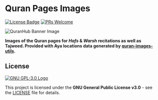 # Quran Pages Images

[![License Badge](https://img.shields.io/github/license/QuranHub/quran-pages-images)](https://github.com/QuranHub/quran-pages-images/blob/main/LICENSE)
[![PRs Welcome](https://img.shields.io/badge/PRs-welcome-brightgreen.svg?style=flat)](http://makeapullrequest.com)

![QuranHub Banner Image](https://www.quranhub.app/image/quranhub_banner.png)

**Images of the Quran pages for *Hafs* & *Warsh* recitations as well as Tajweed. Provided with Aya locations data generated by [quran-images-utils](https://github.com/QuranHub/quran-images-utils).**

## License
[![GNU GPL-3.0 Logo](https://www.gnu.org/graphics/gplv3-127x51.png)](https://www.gnu.org/licenses/gpl-3.0.en.html)

This project is licensed under the **GNU General Public License v3.0** - see the [LICENSE](https://github.com/QuranHub/quran-pages-images/blob/main/LICENSE) file for details.
